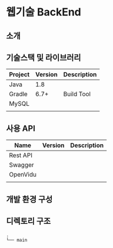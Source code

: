 # 웹기술 BackEnd

## 소개

## 기술스택 및 라이브러리

| Project | Version | Description |
| ------- | ------- | ----------- |
| Java    | 1.8     |             |
| Gradle  | 6.7+    | Build Tool  |
| MySQL   |         |             |
|         |         |             |

## 사용 API

|   Name   | Version | Description |
| -------- | ------- | ----------- |
| Rest API |         |             |
| Swagger  |         |             |
| OpenVidu |         |             |
|          |         |             |

## 개발 환경 구성

## 디렉토리 구조
```
.
└── main
```
